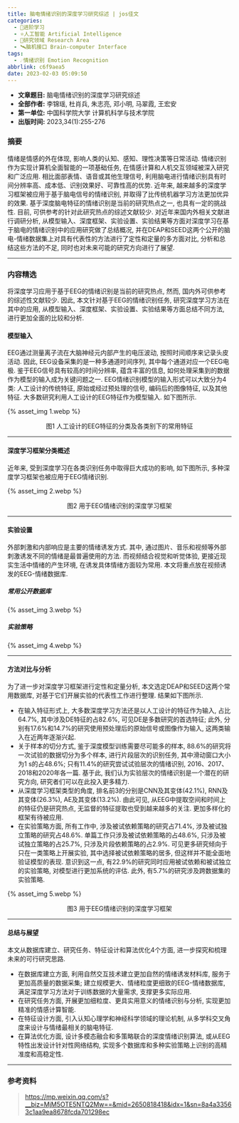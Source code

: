 ```yaml
---
title: 脑电情绪识别的深度学习研究综述 | jos佳文
categories:
  - 🌙进阶学习
  - ⭐人工智能 Artificial Intelligence
  - 💫研究领域 Research Area
  - 🛰️脑机接口 Brain-computer Interface
tags:
  - ☄️情绪识别 Emotion Recognition
abbrlink: c6f9aea5
date: 2023-02-03 05:09:50
---
```


- **文章题目:** 脑电情绪识别的深度学习研究综述
- **全部作者:** 李锦瑶, 杜肖兵, 朱志亮, 邓小明, 马翠霞, 王宏安
- **第一单位:** 中国科学院大学 计算机科学与技术学院
- **出版时间:** 2023,34(1):255-276

### 摘要

情绪是情感的外在体现, 影响人类的认知、感知、理性决策等日常活动. 情绪识别作为实现计算机全面智能的一项基础任务, 在情感计算和人机交互领域被深入研究和广泛应用. 相比面部表情、语音或其他生理信号, 利用脑电进行情绪识别具有时间分辨率高、成本低、识别效果好、可靠性高的优势. 近年来, 越来越多的深度学习框架被应用于基于脑电信号的情绪识别, 并取得了比传统机器学习方法更加优异的效果. 基于深度脑电特征的情绪识别是当前的研究热点之一, 也具有一定的挑战性. 目前, 可供参考的针对此研究热点的综述文献较少. 对近年来国内外相关文献进行调研分析, 从模型输入、深度框架、实验设置、实验结果等方面对深度学习在基于脑电的情绪识别中的应用研究做了总结概况, 并在DEAP和SEED这两个公开的脑电-情绪数据集上对具有代表性的方法进行了定性和定量的多方面对比, 分析和总结这些方法的不足, 同时也对未来可能的研究方向进行了展望.

<!--more-->

***

### 内容精选

将深度学习应用于基于EEG的情绪识别是当前的研究热点, 然而, 国内外可供参考的综述性文献较少. 因此, 本文针对基于EEG的情绪识别任务, 研究深度学习方法在其中的应用, 从模型输入、深度框架、实验设置、实验结果等方面总结不同方法, 进行更加全面的比较和分析. 

#### 模型输入

EEG通过测量离子流在大脑神经元内部产生的电压波动, 按照时间顺序来记录头皮活动. 因此, EEG设备采集的是一种多通道时间序列, 其中每个通道对应一个EEG电极. 鉴于EEG信号具有较高的时间分辨率, 蕴含丰富的信息, 如何处理采集到的数据作为模型的输入成为关键问题之一. EEG情绪识别模型的输入形式可以大致分为4类: 人工设计的传统特征, 原始或经过预处理的信号, 编码后的图像特征, 以及其他特征. 大多数研究利用人工设计的EEG特征作为模型输入. 如下图所示.

{% asset_img 1.webp %}
<p style="text-align:center">图1 人工设计的EEG特征的分类及各类别下的常用特征</p>

***

#### 深度学习框架分类概述

近年来, 受到深度学习在各类识别任务中取得巨大成功的影响, 如下图所示, 多种深度学习框架也被应用于EEG情绪识别. 

{% asset_img 2.webp %}
<p style="text-align:center">图2 用于EEG情绪识别的深度学习框架</p>

***

#### 实验设置

外部刺激和内部响应是主要的情绪诱发方式. 其中, 通过图片、音乐和视频等外部刺激诱发不同的情绪是最普遍使用的方法. 而视频结合视觉和听觉体验, 更接近现实生活中情绪的产生环境, 在诱发具体情绪方面较为常用. 本文将重点放在视频诱发的EEG-情绪数据库. 

##### 常用公开数据库

{% asset_img 3.webp %}

##### 实验策略

{% asset_img 4.webp %}

***

#### 方法对比与分析

为了进一步对深度学习框架进行定性和定量分析, 本文选定DEAP和SEED这两个常用数据库, 对基于它们开展实验的代表性工作进行整理. 结果如下图所示.

- 在输入特征形式上, 大多数深度学习方法还是以人工设计的特征作为输入, 占比64.7%, 其中涉及DE特征的占82.6%, 可见DE是多数研究的首选特征; 此外, 分别有17.6%和14.7%的研究使用预处理后的原始信号或图像作为输入, 这两类输入在近两年逐渐兴起.
- 关于样本的切分方式, 鉴于深度模型训练需要尽可能多的样本, 88.6%的研究将一次试验的数据切分为多个样本, 进行片段层次的识别任务, 其中滑动窗口大小为1 s的占48.6%; 只有11.4%的研究尝试试验层次的情绪识别, 2016、2017、2018和2020年各一篇. 基于此, 我们认为实验层次的情绪识别是一个潜在的研究方向, 研究者们可以在此投入更多精力.
- 从深度学习框架类型的角度, 排名前3的分别是CNN及其变体(42.1%), RNN及其变体(26.3%), AE及其变体(13.2%). 由此可见, 从EEG中提取空间和时间上的特征仍是研究热点, 无监督的特征提取也受到越来越多的关注. 更加多样化的框架有待被应用.
- 在实验策略方面, 所有工作中, 涉及被试依赖策略的研究占71.4%, 涉及被试独立策略的研究占48.6%. 单篇工作只涉及被试依赖策略的占48.6%, 只涉及被试独立策略的占25.7%, 只涉及片段依赖策略的占2.9%. 可见更多研究倾向于只在一类策略上开展实验, 其中选择被试依赖策略的居多, 但这样并不能全面地验证模型的表现. 意识到这一点, 有22.9%的研究同时应用被试依赖和被试独立的实验策略, 对模型进行更加系统的评估. 此外, 有5.7%的研究涉及跨数据集的实验策略.

{% asset_img 5.webp %}
<p style="text-align:center">图3 用于EEG情绪识别的深度学习框架</p>

***

#### 总结与展望

本文从数据库建立、研究任务、特征设计和算法优化4个方面, 进一步探究和梳理未来的可行研究思路.

- 在数据库建立方面, 利用自然交互技术建立更加自然的情绪诱发材料库, 服务于更加高质量的数据采集; 建立规模更大、情绪粒度更细致的EEG-情绪数据库, 满足深度学习方法对于训练数据的大量需求, 支撑更多实际应用.
- 在研究任务方面, 开展更加细粒度、更具实用意义的情绪识别与分析, 实现更加精准的情感计算智能.
- 在特征设计方面, 引入认知心理学和神经科学领域的理论机制, 从多学科交叉角度来设计与情绪最相关的脑电特征.
- 在算法优化方面, 设计多模态融合和多策略联合的深度情绪识别算法, 或从EEG特性出发设计针对性网络结构, 实现多个数据库和多种实验策略上识别的高精准度和高稳定性.

***

### 参考资料

> <https://mp.weixin.qq.com/s?__biz=MjM5OTE5NTQ2Mw==&mid=2650818418&idx=1&sn=8a4a33563c1aa9ea8678fcda701298ec>
